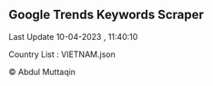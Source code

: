 

## Google Trends Keywords Scraper 
 
Last Update 10-04-2023 , 11:40:10

Country List :
VIETNAM.json



© Abdul Muttaqin 
